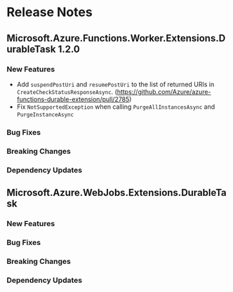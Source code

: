 # Release Notes


## Microsoft.Azure.Functions.Worker.Extensions.DurableTask 1.2.0

### New Features

- Add `suspendPostUri` and `resumePostUri` to the list of returned URIs in `CreateCheckStatusResponseAsync`. (https://github.com/Azure/azure-functions-durable-extension/pull/2785)
- Fix `NotSupportedException` when calling `PurgeAllInstancesAsync` and `PurgeInstanceAsync`

### Bug Fixes

### Breaking Changes

### Dependency Updates

## Microsoft.Azure.WebJobs.Extensions.DurableTask <version>

### New Features

### Bug Fixes

### Breaking Changes

### Dependency Updates
